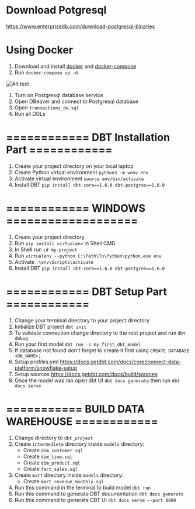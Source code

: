 # Download Potgresql
https://www.enterprisedb.com/download-postgresql-binaries

# Using Docker
1. Download and install [docker](https://docs.docker.com/desktop/install/windows-install/) and [docker-compose](https://docs.docker.com/compose/install/)
2. Run `docker-compose up -d`


![Alt text](image.png)


1. Turn on Postgresql database service
2. Open DBeaver and connect to Postgresql database
2. Open `transactions_dw.sql`
3. Run all DDLs

# ============ DBT Installation Part ============ 
1. Create your project directory on your local laptop
2. Create Python virtual environment `python3 -m venv env`
3. Activate virtual environment `source env/bin/activate`
4. Install DBT `pip install dbt-core==1.6.0 dbt-postgres==1.6.0`

# ============ WINDOWS ===================
1. Create your project directory
2. Run `pip install virtualenv` in Shell CMD
3. In Shell run `cd my-project`
4. Run `virtualenv --python C:\Path\To\Python\python.exe env`
5. Activate `.\env\Scripts\activate`
4. Install DBT `pip install dbt-core==1.6.0 dbt-postgres==1.6.0`

# ============ DBT Setup Part ============ 
1. Change your terminal directory to your project directory
2. Initialize DBT project `dbt init`
3. To validate connection change directory to the root project and run `dbt debug`
4. Run your first model `dbt run -s my_first_dbt_model`
5. If database not found don't forget to create it first using `CREATE DATABASE <DB_NAME>;`
6. Setup profiles.yml https://docs.getdbt.com/docs/core/connect-data-platform/snowflake-setup
7. Setup sources https://docs.getdbt.com/docs/build/sources
8. Once the model was ran open dbt UI `dbt docs generate` then run `dbt docs serve`


# =========== BUILD DATA WAREHOUSE ============
1. Change directory to `dbt_project`
2. Create `intermediete` directory inside `models` directory:
   - Create `dim_customer.sql`
   - Create `dim_time.sql`
   - Create `dim_product.sql`
   - Create `fact_sales.sql`
3. Create `mart` directory inside `models` directory:
   - Create `mart_revenue_monthly.sql`
4. Run this command in the terminal to build model `dbt run`
5. Run this command to generate DBT documentation `dbt docs generate`
6. Run this command to generate DBT UI `dbt docs serve --port 8080` 


